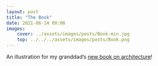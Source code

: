 ```yaml
---
layout: post
title: "The Book"
date: 2021-06-14 00:00
images: 
    cover: ../assets/images/posts/Book-min.jpg
    top: ../../../assets/images/posts/Book.png
---
```

An illustration for my granddad’s <a href="https://www.amazon.com/%D0%BF%D0%BE%D1%8D%D1%82%D0%B8%D0%BA%D0%B8-%D1%80%D0%B8%D1%82%D0%BE%D1%80%D0%B8%D0%BA%D0%B8-%D0%B0%D1%80%D1%85%D0%B8%D1%82%D0%B5%D0%BA%D1%82%D1%83%D1%80%D1%8B-%D0%B2%D0%B8%D0%B7%D1%83%D0%B0%D0%BB%D1%8C%D0%BD%D0%BE%D1%81%D1%82%D0%B8-Russian-ebook/dp/B091J9CGMC/ref=sr_1_1?dchild=1&keywords=%D0%BE%D1%87%D0%B5%D1%80%D0%BA%D0%B8+%D0%BF%D0%BE%D1%8D%D1%82%D0%B8%D0%BA%D0%B8+%D0%B8+%D1%80%D0%B8%D1%82%D0%BE%D1%80%D0%B8%D0%BA%D0%B8+%D0%B0%D1%80%D1%85%D0%B8%D1%82%D0%B5%D0%BA%D1%82%D1%83%D1%80%D1%8B&qid=1617613112&sr=8-1&ref=d6k_applink_bb_dls&dplnkId=204b6270-2bb2-43e1-82d1-49d84eab416d">new book on architecture</a>!